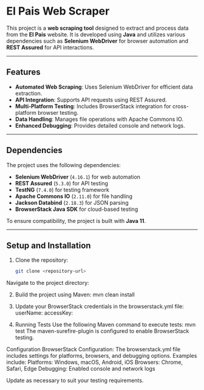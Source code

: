 # El Pais Web Scraper

This project is a **web scraping tool** designed to extract and process data from the **El Pais** website. It is developed using **Java** and utilizes various dependencies such as **Selenium WebDriver** for browser automation and **REST Assured** for API interactions.

---

## Features

- **Automated Web Scraping**: Uses Selenium WebDriver for efficient data extraction.
- **API Integration**: Supports API requests using REST Assured.
- **Multi-Platform Testing**: Includes BrowserStack integration for cross-platform browser testing.
- **Data Handling**: Manages file operations with Apache Commons IO.
- **Enhanced Debugging**: Provides detailed console and network logs.

---

## Dependencies

The project uses the following dependencies:

- **Selenium WebDriver** (`4.16.1`) for web automation
- **REST Assured** (`5.3.0`) for API testing
- **TestNG** (`7.4.0`) for testing framework
- **Apache Commons IO** (`2.11.0`) for file handling
- **Jackson Databind** (`2.18.3`) for JSON parsing
- **BrowserStack Java SDK** for cloud-based testing

To ensure compatibility, the project is built with **Java 11**.

---

## Setup and Installation

1. Clone the repository:
   ```bash
   git clone <repository-url>
 Navigate to the project directory:
 
2. Build the project using Maven:
mvn clean install

4. Update your BrowserStack credentials in the browserstack.yml file:
userName: <your-username>
accessKey: <your-access-key>

5. Running Tests
Use the following Maven command to execute tests:
mvn test
The maven-surefire-plugin is configured to enable BrowserStack testing.

Configuration
BrowserStack Configuration: The browserstack.yml file includes settings for platforms, browsers, and debugging options. Examples include:
Platforms: Windows, macOS, Android, iOS
Browsers: Chrome, Safari, Edge
Debugging: Enabled console and network logs

Update as necessary to suit your testing requirements.

